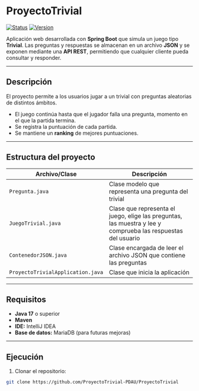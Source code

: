 # ProyectoTrivial

[![Status](https://img.shields.io/badge/Status-In%20Development-yellow)](https://github.com/dIAgnoseTeam/dIAgnose)
[![Version](https://img.shields.io/badge/Version-1.0-green)](https://github.com/dIAgnoseTeam/dIAgnose)

Aplicación web desarrollada con **Spring Boot** que simula un juego tipo **Trivial**. Las preguntas y respuestas se almacenan en un archivo **JSON** y se exponen mediante una **API REST**, permitiendo que cualquier cliente pueda consultar y responder.

---

## Descripción
El proyecto permite a los usuarios jugar a un trivial con preguntas aleatorias de distintos ámbitos.  
- El juego continúa hasta que el jugador falla una pregunta, momento en el que la partida termina.  
- Se registra la puntuación de cada partida.  
- Se mantiene un **ranking** de mejores puntuaciones.

---

## Estructura del proyecto

| Archivo/Clase | Descripción |
|---------------|-------------|
| `Pregunta.java` | Clase modelo que representa una pregunta del trivial |
| `JuegoTrivial.java` | Clase que representa el juego, elige las preguntas, las muestra y lee y comprueba las respuestas del usuario |
| `ContenedorJSON.java` | Clase encargada de leer el archivo JSON que contiene las preguntas |
| `ProyectoTrivialApplication.java` | Clase que inicia la aplicación |

---

## Requisitos

- **Java 17** o superior  
- **Maven**  
- **IDE:** IntelliJ IDEA  
- **Base de datos:** MariaDB (para futuras mejoras)  

---

## Ejecución

1. Clonar el repositorio:

```bash
git clone https://github.com/ProyectoTrivial-PDAU/ProyectoTrivial

